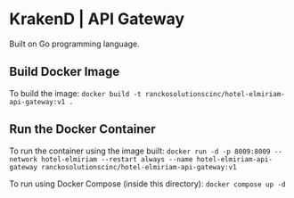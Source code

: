 # KrakenD | API Gateway

Built on Go programming language.

## Build Docker Image

To build the image:
`docker build -t ranckosolutionscinc/hotel-elmiriam-api-gateway:v1 .`

## Run the Docker Container

To run the container using the image built:
`docker run -d -p 8009:8009 --network hotel-elmiriam --restart always --name hotel-elmiriam-api-gateway ranckosolutionscinc/hotel-elmiriam-api-gateway:v1`

To run using Docker Compose (inside this directory):
`docker compose up -d`
